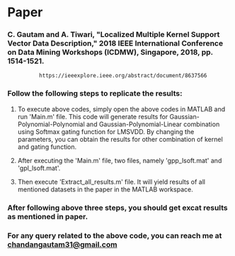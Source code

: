 # Paper

### C. Gautam and A. Tiwari, "Localized Multiple Kernel Support Vector Data Description," 2018 IEEE International Conference on Data Mining Workshops (ICDMW), Singapore, 2018, pp. 1514-1521.

              https://ieeexplore.ieee.org/abstract/document/8637566
              
              
### Follow the following steps to replicate the results:

1.  To execute above codes, simply open the above codes in MATLAB and run 'Main.m' file. This code will generate results for Gaussian-Polynomial-Polynomial and Gaussian-Polynomial-Linear combination using Softmax gating function for LMSVDD. By changing the parameters, you can obtain the results for other combination of kernel and gating function. 

2. After executing the 'Main.m' file, two files, namely 'gpp_lsoft.mat' and 'gpl_lsoft.mat'.

3. Then execute 'Extract_all_results.m' file. It will yield results of all  mentioned datasets in the paper in the MATLAB workspace.

### After following above three steps, you should get excat results as mentioned in paper.

### For any query related to the above code, you can reach me at chandangautam31@gmail.com



